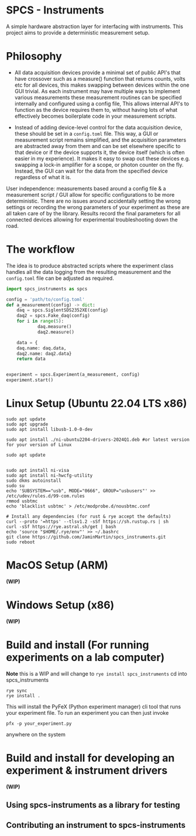 # SPCS - Instruments

A simple hardware abstraction layer for interfacing with instruments. This project aims to provide a deterministic measurement setup.

# Philosophy
- All data acquisition devices provide a minimal set of public API's that have crossover such as a measure() function that returns counts, volts etc for all devices, this makes swapping between devices within the one GUI trivial. As each instrument may have multiple ways to implement various measurements these measurement routines can be specified internally and configured using a config file, This allows internal API's to function as the device requires them to, without having lots of what effectively becomes boilerplate code in your measurement scripts. 

- Instead of adding device-level control for the data acquisition device, these should be set in a `config.toml` file. This way, a GUI or measurement script remains simplified, and the acquisition parameters are abstracted away from them and can be set elsewhere specific to that device or if the device supports it, the device itself (which is often easier in my experience). It makes it easy to swap out these devices e.g. swapping a lock-in amplifier for a scope, or photon counter on the fly. Instead, the GUI can wait for the data from the specified device regardless of what it is.

User independence: measurements based around a config file & a measurement script / GUI allow for specific configurations to be more deterministic. There are no issues around accidentally setting the wrong settings or recording the wrong parameters of your experiment as these are all taken care of by the library. Results record the final parameters for all connected devices allowing for experimental troubleshooting down the road. 

# The workflow
The idea is to produce abstracted scripts where the experiment class handles all the data logging from the resulting measurement and the `config.toml` file can be adjusted as required. 
```py
import spcs_instruments as spcs 

config = 'path/to/config.toml'
def a_measurement(config) -> dict:
    daq = spcs.SiglentSDS2352XE(config)
    daq2 = spcs.Fake_daq(config)
    for i in range(5):
            daq.measure()
            daq2.measure()

    data = {
    daq.name: daq.data,
    daq2.name: daq2.data}
    return data


experiment = spcs.Experiment(a_measurement, config)
experiment.start()

```

# Linux Setup (Ubuntu 22.04 LTS x86)
```
sudo apt update
sudo apt upgrade
sudo apt install libusb-1.0-0-dev

sudo apt install ./ni-ubuntu2204-drivers-2024Q1.deb #or latest version for your version of Linux
 
sudo apt update
  

sudo apt install ni-visa
sudo apt install ni-hwcfg-utility
sudo dkms autoinstall
sudo su
echo 'SUBSYSTEM=="usb", MODE="0666", GROUP="usbusers"' >> /etc/udev/rules.d/99-com.rules
rmmod usbtmc
echo 'blacklist usbtmc' > /etc/modprobe.d/nousbtmc.conf

# Install any dependencies (for rust & rye accept the defaults)
curl --proto '=https' --tlsv1.2 -sSf https://sh.rustup.rs | sh
curl -sSf https://rye.astral.sh/get | bash
echo 'source "$HOME/.rye/env"' >> ~/.bashrc
git clone https://github.com/JaminMartin/spcs_instruments.git
sudo reboot
```

# MacOS Setup (ARM)
**(WIP)**
# Windows Setup (x86)
**(WIP)**
# Build and install (For running experiments on a lab computer) 
**Note** this is a WIP and will change to `rye install spcs_instruments`
cd into spcs_instruments 
```
rye sync
rye install .
```
This will install the PyFeX (Python experiment manager) cli tool that runs your experiment file. 
To run an experiment you can then just invoke 
```
pfx -p your_experiment.py 
```
anywhere on the system


# Build and install for developing an experiment & instrument drivers  
**(WIP)**
## Using spcs-instruments as a library for testing

## Contributing an instrument to spcs-instruments 
